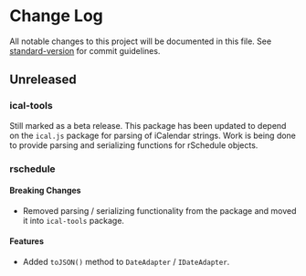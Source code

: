 # Change Log

All notable changes to this project will be documented in this file. See [standard-version](https://github.com/conventional-changelog/standard-version) for commit guidelines.

## Unreleased

### ical-tools

Still marked as a beta release. This package has been updated to depend on the `ical.js` package for parsing of iCalendar strings. Work is being done to provide parsing and serializing functions for rSchedule objects.

### rschedule

#### Breaking Changes

- Removed parsing / serializing functionality from the package and moved it into `ical-tools` package.

#### Features

- Added `toJSON()` method to `DateAdapter` / `IDateAdapter`.
